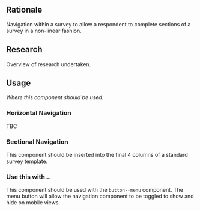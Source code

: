 ## Rationale
Navigation within a survey to allow a respondent to complete sections of a survey in a non-linear fashion.
## Research
Overview of research undertaken.
## Usage
_Where this component should be used._
### Horizontal Navigation
TBC

### Sectional Navigation
This component should be inserted into the final 4 columns of a standard survey template.


### Use this with...
This component should be used with the `button--menu` component. The menu button will allow the navigation component to be toggled to show and hide on mobile views.
